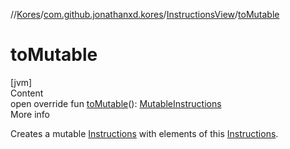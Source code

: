 //[Kores](../../index.md)/[com.github.jonathanxd.kores](../index.md)/[InstructionsView](index.md)/[toMutable](to-mutable.md)



# toMutable  
[jvm]  
Content  
open override fun [toMutable](to-mutable.md)(): [MutableInstructions](../-mutable-instructions/index.md)  
More info  


Creates a mutable [Instructions](../-instructions/index.md) with elements of this [Instructions](../-instructions/index.md).

  



